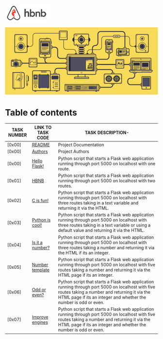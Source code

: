 ![AirBnB](../web_static/images/logo.png)

![AirBnB](./assets/1_L_QoAG863l8QvqxpNyBiqw.gif)

# Table of contents

TASK NUMBER | LINK TO TASK CODE | TASK DESCRIPTION-
----- | ------ | ----------
[0x00] | [README](./README.md) | Project Documentation
[0x00] | [Authors](./AUTHORS) | Project Authors
[0x00] | [Hello Flask!](./0-hello_route.py) | Python script that starts a Flask web application running through port 5000 on localhost with one route.
[0x01] | [HBNB](./1-hbnb_route.py) | Python script that starts a Flask web application running through port 5000 on localhost with two routes.
[0x02] | [C is fun!](./2-c_route.py) | Python script that starts a Flask web application running through port 5000 on localhost with three routes taking in a text variable and returning it via  the HTML.
[0x03] | [Python is cool!](./3-python_route.py) | Python script that starts a Flask web application running through port 5000 on localhost with three routes taking in a text variable or using a default value and returning it via  the HTML.
[0x04] | [Is it a number?](./4-number_route.py) | Python script that starts a Flask web application running through port 5000 on localhost with three routes taking a number and returning it via the HTML if its an integer.
[0x05] | [Number template](./5-number_template.py) | Python script that starts a Flask web application running through port 5000 on localhost with five routes taking a number and returning it via the HTML page if its an integer.
[0x06] | [Odd or even?](./6-number_odd_or_even.py) | Python script that starts a Flask web application running through port 5000 on localhost with five routes taking a number and returning it via the HTML page if its an integer and whether the number is odd or even.
[0x07] | [Improve engines](./6-number_odd_or_even.py) | Python script that starts a Flask web application running through port 5000 on localhost with five routes taking a number and returning it via the HTML page if its an integer and whether the number is odd or even.
